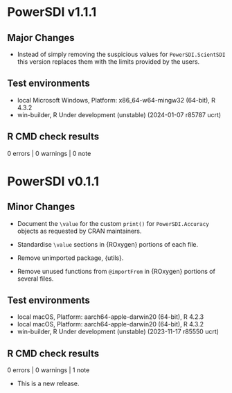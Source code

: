 # PowerSDI v1.1.1

## Major Changes

* Instead of simply removing the suspicious values for `PowerSDI.ScientSDI` this version replaces them with the limits provided by the users.

## Test environments

 - local Microsoft Windows, Platform: x86_64-w64-mingw32 (64-bit), R 4.3.2
 - win-builder, R Under development (unstable) (2024-01-07 r85787 ucrt)
 
## R CMD check results

0 errors | 0 warnings | 0 note

# PowerSDI v0.1.1

## Minor Changes

* Document the `\value` for the custom `print()` for `PowerSDI.Accuracy` objects as requested by CRAN maintainers.

* Standardise `\value` sections in {ROxygen} portions of each file.

* Remove unimported package, {utils}.

* Remove unused functions from `@importFrom` in {ROxygen} portions of several files.

## Test environments

 - local macOS, Platform: aarch64-apple-darwin20 (64-bit), R 4.2.3
 - local macOS, Platform: aarch64-apple-darwin20 (64-bit), R 4.3.2
 - win-builder, R Under development (unstable) (2023-11-17 r85550 ucrt)
 
## R CMD check results

0 errors | 0 warnings | 1 note

* This is a new release.
